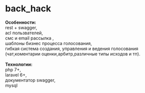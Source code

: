 # back_hack
<b>Особенности:</b><br>
rest + swagger,<br>
acl пользвателей,<br>
смс и email рассылка ,<br>
шаблоны бизнес процесса голосования,<br>
гибкая система создания, управления и ведения голосования 
(чат,коментарии оценки,арбитр,различные типы исходов и тп).<br><br>
<b>Технологии:</b><br>
php 7+,<br>
laravel 6+,<br>
документатор swagger,<br>
mysql